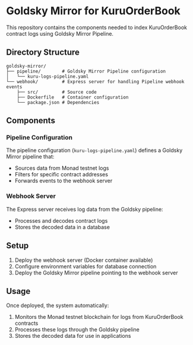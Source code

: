 # Goldsky Mirror for KuruOrderBook

This repository contains the components needed to index KuruOrderBook contract logs using Goldsky Mirror Pipeline.

## Directory Structure

```
goldsky-mirror/
├── pipeline/        # Goldsky Mirror Pipeline configuration
│   └── kuru-logs-pipeline.yaml
└── webhook/         # Express server for handling Pipeline webhook events
    ├── src/         # Source code
    ├── Dockerfile   # Container configuration
    └── package.json # Dependencies
```

## Components

### Pipeline Configuration

The pipeline configuration (`kuru-logs-pipeline.yaml`) defines a Goldsky Mirror pipeline that:
- Sources data from Monad testnet logs
- Filters for specific contract addresses
- Forwards events to the webhook server

### Webhook Server

The Express server receives log data from the Goldsky pipeline:
- Processes and decodes contract logs
- Stores the decoded data in a database

## Setup

1. Deploy the webhook server (Docker container available)
2. Configure environment variables for database connection
3. Deploy the Goldsky Mirror pipeline pointing to the webhook server

## Usage

Once deployed, the system automatically:
1. Monitors the Monad testnet blockchain for logs from KuruOrderBook contracts
2. Processes these logs through the Goldsky pipeline
3. Stores the decoded data for use in applications
